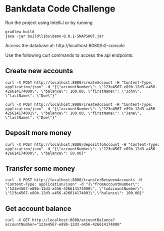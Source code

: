 # Bankdata Code Challenge

Run the project using IntelliJ or by running
```
gradlew build
java -jar build\libs\demo-0.0.1-SNAPSHOT.jar
```

Access the database at: http://localhost:8080/h2-console

Use the following curl commands to access the api endpoints:

## Create new accounts
```
curl -X POST http://localhost:8080/createAccount -H "Content-Type: application/json" -d "{\"accountNumber\": \"123e4567-e89b-12d3-a456-426614174000\", \"balance\": 100.00, \"firstName\": \"John\", \"lastName\": \"Doe\"}"
```

```
curl -X POST http://localhost:8080/createAccount -H "Content-Type: application/json" -d "{\"accountNumber\": \"123e4567-e89b-12d3-a456-426614174001\", \"balance\": 100.00, \"firstName\": \"Jane\", \"lastName\": \"Doe\"}"
```

## Deposit more money
```
curl -X POST http://localhost:8080/depositToAccount -H "Content-Type: application/json" -d "{\"accountNumber\": \"123e4567-e89b-12d3-a456-426614174000\", \"balance\": 50.00}"
```

## Transfer some money
```
curl -X POST http://localhost:8080/transferBetweenAccounts -H "Content-Type: application/json" -d "{\"fromAccountNumber\": \"123e4567-e89b-12d3-a456-426614174000\", \"toAccountNumber\": \"123e4567-e89b-12d3-a456-426614174001\",\"balance\": 100.00}"
```

## Get account balance
```
curl -X GET http://localhost:8080/accountBalance?accountNumber="123e4567-e89b-12d3-a456-426614174000"
```

